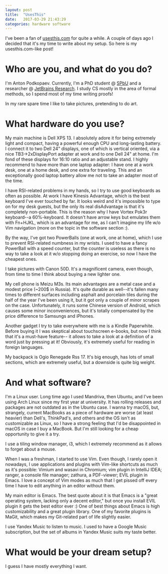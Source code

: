 ```yaml
---
layout: post
title:  "UsesThis"
date:   2017-03-29 21:43:29
categories: hardware software
---
```


I've been a fan of [usesthis.com](http://usesthis.com) for quite a while.
A couple of days ago I decided that it's my time to write about my setup.
So here is my usesthis.com-like post!

# Who are you, and what do you do?
I'm Anton Podkopaev. Currently, I'm a PhD student @ [SPbU](http://spbu.ru) and
a researcher @ [JetBrains Research](http://research.jetbrains.org).
I study CS mostly in the area of formal methods, so I spend most of my time
writing proofs!

In my rare spare time I like to take pictures, pretending to do art.

# What hardware do you use?
My main machine is Dell XPS 13. I absolutely adore it for
being extremely light and compact, having a powerful enough CPU and long-lasting
battery. I connect it to two Dell 24" displays, one of which is vertical oriented,
via a nice TB3->2xDisplayPort adapter at work and to one Dell 24" at home.
I'm fond of these displays for 16:10 ratio and an adjustable stand.
I highly recommend to have more than one laptop adapter: I have one at a work desk, one
at a home desk, and one extra for traveling. This and an exceptionally good laptop battery
allow me not to take an adapter most of the time.

I have RSI-related problems in my hands, so I try to use good keyboards as often as possible.
At work I have Kinesis Advantage, which is the best keyboard I've ever touched by far.
It looks weird and it's impossible to type on for my desk guests, but the only its real
disAdvantage is that it's completely non-portable. This is the reason why I have
Vortex Pok3r keyboard--a 60%-keyboard. It doesn't have arrow keys but emulates them with Fn+HJKL,
which is an advantage for me, as I can't imagine my life w/o Vim navigation (more on the topic in
the software section :).

By the way, I've got two PowerBalls (one at work, one at home), which I use to prevent RSI-related
numbness in my wrists. I used to have a fancy PowerBall with a speed counter, but the counter is
useless as there is no way to take a look at it w/o stopping doing an exercise, so now I have
the cheapest ones.

I take pictures with Canon 50D. It's a magnificent camera,
even though, from time to time I think about buying a new lighter one.

My cell phone is Meizu M3s. Its main advantages are a metal case and
a modest price (~200$ in Russia). It's quite durable as well--it's fallen
many times to different surfaces including asphalt and porcelain tiles
during the half of the year I've been using it, but it got only a couple of
minor scrapes on the case. Unfortunately, it runs some Chinese version
of Android, which causes some minor inconveniences, but it's totally compensated
by the price difference to Samsungs and iPhones.

Another gadget I try to take everywhere with me is a Kindle Paperwhite. Before buying it
I was skeptical about touchscreen e-books, but now I think that it's a must-have feature--
it allows to take a look at a definition of a word just by pressing at it! Obviously, it's
extremely useful for reading in foreign languages.

My backpack is Ogio Renegade Rss 17. It's big enough, has lots of small sections, which are extremely
useful, but a downside is quite big weight.

# And what software?
I'm a Linux user. Long time ago I used Mandriva, then Ubuntu, and I've been using Arch Linux since my
first year at university. It has rolling releases and packages are not outdated as in the Ubuntu case.
I wanna try macOS, but, strangely, current MacBooks as a piece of hardware are worse (at least heavier)
than Dell's, ThinkPad's, and others and the OS isn't as customizable as Linux,
so I have a strong feeling that I'd be disappointed in macOS in case I buy a MacBook. But I'm still
looking for a cheap opportunity to give it a try.

I use a tiling window manager, i3, which I extremely recommend as it allows to forget about a mouse.

When I was a freshman, I started to use Vim. Even though, I rarely open it nowadays, I use applications and plugins
with Vim-like shortcuts as much as it's possible: Vimium and wasavi in Chromium; vim plugin in IntelliJ IDEA;
ranger, a console file manager; zathura, a PDF-viewer; EVIL plugin in Emacs. I love a concept of Vim modes as much
that I get pissed off every time I have to edit anything in an editor without them.

My main editor is Emacs. The best quote about it is that Emacs is a "great operating system, lacking only a decent editor,"
but once you install EVIL plugin it gets the best editor ever :)
One of best things about Emacs is high customizability and a great plugin library. One of my favorite plugins is MaGit,
which makes my Git-related part of life slightly easier.

I use Yandex Music to listen to music. I used to have a Google Music subscription, but the set of albums in Yandex Music suits my
taste better.

# What would be your dream setup?
I guess I have mostly everything I want.
